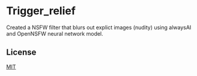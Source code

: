 # Trigger_relief


Created a NSFW filter that blurs out explict images (nudity) using alwaysAI and OpenNSFW neural network model.
## License
[MIT](https://choosealicense.com/licenses/mit/)
